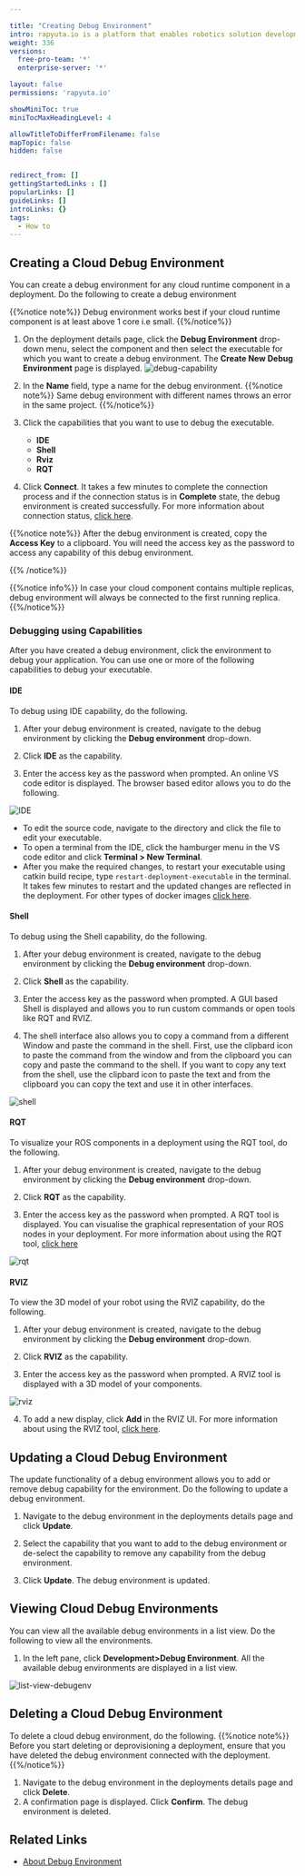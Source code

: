 ```yaml
---

title: "Creating Debug Environment"
intro: rapyuta.io is a platform that enables robotics solution development by providing the necessary software infrastructure and facilitating the interaction between multiple stakeholders who contribute to the solution development.
weight: 336
versions:
  free-pro-team: '*'
  enterprise-server: '*'

layout: false
permissions: 'rapyuta.io'

showMiniToc: true
miniTocMaxHeadingLevel: 4

allowTitleToDifferFromFilename: false
mapTopic: false
hidden: false


redirect_from: []
gettingStartedLinks : []
popularLinks: []
guideLinks: []
introLinks: {}
tags:
  - How to
---
```



## Creating a Cloud Debug Environment

You can create a debug environment for any cloud runtime component in a deployment. Do the following to create a debug environment

{{%notice note%}}
Debug environment works best if your cloud runtime component is at least above 1 core i.e small.
{{%/notice%}}

1. On the deployment details page, click the **Debug Environment** drop-down menu, select the component and then select the executable for which you want to create a debug environment. The **Create New Debug Environment** page is displayed.
![debug-capability](/images/core-concepts/deployments/create-debug-env.png?classes=border,shadow&width=25pc)

3. In the **Name** field, type a name for the debug environment.
{{%notice note%}}
Same debug environment with different names throws an error  in the same project.
{{%/notice%}}

4. Click the capabilities that you want to use to debug the executable.

    * **IDE**
    * **Shell**
    * **Rviz**
    * **RQT**

5. Click **Connect**. It takes a few minutes to complete the connection process and if the connection status is in **Complete** state, the debug environment is created successfully. For more information about connection status, [click here](/5_deep-dives/52_software-development/529_debug-environment/#connection-status-of-a-debug-environment).

  {{%notice note%}}
  After the debug environment is created, copy the **Access Key** to a clipboard. You will need the access key as the password to access any capability of this debug environment.

  {{% /notice%}}

  {{%notice info%}}
  In case your cloud component contains multiple replicas, debug environment will always be connected to the first running replica.
  {{%/notice%}}

### Debugging using Capabilities

After you have created a debug environment, click the environment to debug your application. You can use one or more of the following capabilities to debug your executable. 

#### IDE
To debug using IDE capability, do the following.

1. After your debug environment is created, navigate to the debug environment by clicking the **Debug environment** drop-down.

2. Click **IDE** as the capability.

3. Enter the access key as the password when prompted. An online VS code editor is displayed. The browser based editor allows you to do the following.

![IDE](/images/core-concepts/deployments/ide.png?classes=border,shadow&width=50pc)
  * To edit the source code, navigate to the directory and click the file to edit your executable.
  * To open a terminal from the IDE, click the hamburger menu in the VS code editor and click **Terminal > New Terminal**.
  * After you make the required changes, to restart your executable using catkin build recipe, type `restart-deployment-executable` in the terminal. It takes few minutes to restart and the updated changes are reflected in the deployment. For other types of docker images [click here](/5_deep-dives/52_software-development/529_debug-environment/#docker-image-support-for-debug-environment).
  
#### Shell
To debug using the Shell capability, do the following.

1. After your debug environment is created, navigate to the debug environment by clicking the **Debug environment** drop-down.

2. Click **Shell** as the capability.

3. Enter the access key as the password when prompted. A GUI based Shell is displayed and allows you to run custom commands or open tools like RQT and RVIZ.

4. The shell interface also allows you to copy a command from a different Window and paste the command in the shell. First, use the clipbard icon to paste the command from the window and from the clipboard you can copy and paste the command to the shell. If you want to copy any text from the shell, use the clipbard icon to paste the text and from the clipboard you can copy the text and use it in other interfaces.

![shell](/images/core-concepts/deployments/shell.png?classes=border,shadow&width=50pc)

#### RQT
To visualize your ROS components in a deployment using the RQT tool, do the following.

1. After your debug environment is created, navigate to the debug environment by clicking the **Debug environment** drop-down.

2. Click **RQT** as the capability.

3. Enter the access key as the password when prompted. A RQT tool is displayed. You can visualise the graphical representation of your ROS nodes in your deployment. For more information about using the RQT tool, [click here](http://wiki.ros.org/rqt)

![rqt](/images/core-concepts/deployments/rqt.png?classes=border,shadow&width=50pc)
 

#### RVIZ
To view the 3D model of your robot using the RVIZ capability, do the following.

1. After your debug environment is created, navigate to the debug environment by clicking the **Debug environment** drop-down.

2. Click **RVIZ** as the capability.

3. Enter the access key as the password when prompted. A RVIZ tool is displayed with a 3D model of your components.

![rviz](/images/core-concepts/deployments/rviz.png?classes=border,shadow&width=50pc)
 
4. To add a new display, click **Add** in the RVIZ UI. For more information about using the RVIZ tool, [click here](http://wiki.ros.org/rviz/UserGuide).

## Updating a Cloud Debug Environment

The update functionality of a debug environment allows you to add or remove debug capability for the environment. Do the following to update a debug environment.

1. Navigate to the debug environment in the deployments details page and click **Update**.

2. Select the capability that you want to add to the debug environment or de-select the capability to remove any capability from the debug environment. 

3. Click **Update**. The debug environment is updated.

## Viewing Cloud Debug Environments

You can view all the available debug environments in a list view. Do the following to view all the environments.

1. In the left pane, click **Development>Debug Environment**. All the available debug environments are displayed in a list view.

![list-view-debugenv](/images/core-concepts/deployments/debug-env-view.png?classes=border,shadow&width=50pc)

## Deleting a Cloud Debug Environment

To delete a cloud debug environment, do the following.
{{%notice note%}}
Before you start deleting or deprovisioning a deployment, ensure that you have deleted the debug environment connected with the deployment.
{{%/notice%}}

1. Navigate to the debug environment in the deployments details page and click **Delete**.
2. A confirmation page is displayed. Click **Confirm**. The debug environment is deleted.

## Related Links
* [About Debug Environment](/5_deep-dives/52_software-development/529_debug-environment/)
